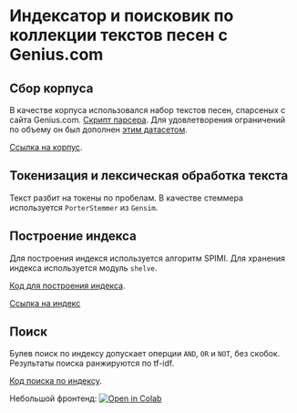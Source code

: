 # Индексатор и поисковик по коллекции текстов песен с Genius.com

## Сбор корпуса
В качестве корпуса использовался набор текстов песен, спарсеных с сайта Genius.com.
[Скрипт парсера](https://github.com/Andre6o6/mir2020spb-inverted-index/blob/dev/parse.py).
Для удовлетворения ограничений по объему он был дополнен [этим датасетом](https://www.kaggle.com/mousehead/songlyrics#songdata.csv).

[Ссылка на корпус](https://drive.google.com/file/d/1wwgx6kUfZfw1xDtUqTWNE2GxPbIE3RHT/view?usp=sharing).

## Токенизация и лексическая обработка текста
Текст разбит на токены по пробелам. В качестве стеммера используется `PorterStemmer` из `Gensim`.

## Построение индекса
Для построения индекся используется алгоритм SPIMI. Для хранения индекса используется модуль `shelve`.

[Код для построения индекса](https://github.com/Andre6o6/mir2020spb-inverted-index/blob/dev/build_index_spimi.py).

[Ссылка на индекс](https://drive.google.com/file/d/1g0oNegKraNhnGN_uvp-XkMVEVSghjYnt/view?usp=sharing)

## Поиск
Булев поиск по индексу допускает оперции `AND`, `OR` и `NOT`, без скобок. Результаты поиска ранжируются по tf-idf.

[Код поиска по индексу](https://github.com/Andre6o6/mir2020spb-inverted-index/blob/dev/query.py).

Небольшой фронтенд: 
[![Open in Colab](https://colab.research.google.com/assets/colab-badge.svg)](https://colab.research.google.com/drive/1y357xySpDrLapK5orC9Xvkf7B9ZEtsbb)
